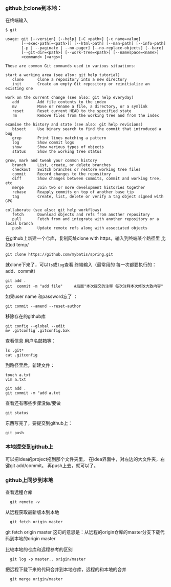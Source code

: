    ### github上clone到本地：
   
   在终端输入
   
    $ git
    
    usage: git [--version] [--help] [-C <path>] [-c name=value]
           [--exec-path[=<path>]] [--html-path] [--man-path] [--info-path]
           [-p | --paginate | --no-pager] [--no-replace-objects] [--bare]
           [--git-dir=<path>] [--work-tree=<path>] [--namespace=<name>]
           <command> [<args>]

    These are common Git commands used in various situations:

    start a working area (see also: git help tutorial)
       clone      Clone a repository into a new directory
       init       Create an empty Git repository or reinitialize an existing one

    work on the current change (see also: git help everyday)
       add        Add file contents to the index
       mv         Move or rename a file, a directory, or a symlink
       reset      Reset current HEAD to the specified state
       rm         Remove files from the working tree and from the index

    examine the history and state (see also: git help revisions)
       bisect     Use binary search to find the commit that introduced a bug
       grep       Print lines matching a pattern
       log        Show commit logs
       show       Show various types of objects
       status     Show the working tree status

    grow, mark and tweak your common history
       branch     List, create, or delete branches
       checkout   Switch branches or restore working tree files
       commit     Record changes to the repository
       diff       Show changes between commits, commit and working tree, etc
       merge      Join two or more development histories together
       rebase     Reapply commits on top of another base tip
       tag        Create, list, delete or verify a tag object signed with GPG

    collaborate (see also: git help workflows)
       fetch      Download objects and refs from another repository
       pull       Fetch from and integrate with another repository or a local branch
       push       Update remote refs along with associated objects
       
  在github上新建一个仓库，复制网址clone with https，输入到终端某个路径里 比如cd temp/
  
    git clone https://github.com/mybatis/spring.git

就clone下来了，可以```ls```或```log```查看
终端输入（最常用的 每一次都要执行的：add、commit）
  
    git add .
    git  commit -m "add file"     #后面"本次提交的注释 每次注释本次修改大致内容"
    
  如果user name 和password忘了 ：
  
    git commit --amend --reset-author
    
   移除存在的github库
    
    git config --global --edit   
    mv .gitconfig .gitconfig.bak
    
   查看信息 用户名邮箱等：
   
    ls .git*
    cat .gitconfig 
  
  到路径里后，新建文件：
  
    touch a.txt
    vim a.txt
    
    git add .
    git commit -m "add a.txt
    
查看还有哪些步骤没做/要做

    git status
 
 东西写完了，要提交到github上：
 
    git push
  
  ### 本地提交到github上
  
  可以把idea的project拖到那个文件夹里，
  在idea界面中，对左边的大文件夹，右键git add/commit。
  再push上去，就可以了。
  
  ### github上同步到本地
  查看远程仓库
   
      git remote -v
从远程获取最新版本到本地

      git fetch origin master
 git fetch origin master 这句的意思是：从远程的origin仓库的master分支下载代码到本地的origin master
 
 比较本地的仓库和远程参考的区别
 
      git log -p master.. origin/master
      
   把远程下载下来的代码合并到本地仓库，远程的和本地的合并
   
      git merge origin/master
